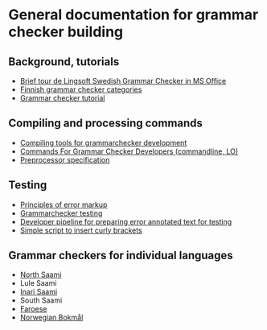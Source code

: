 

# General documentation for grammar checker building


## Background, tutorials
- [Brief tour de Lingsoft Swedish Grammar Checker in MS Office](doc/LingsoftGrammarChecker.html)
- [Finnish grammar checker categories](doc/LSFinnishGrammarCheckerCategories.html)
- [Grammar checker tutorial](doc/GrammarcheckerTutorial.html)


## Compiling and processing commands
- [Compiling tools for grammarchecker development](doc/GrammarcheckerCompilation.html)
- [Commands For Grammar Checker Developers (commandline, LO)](../../tools/CommandsForGrammarCheckerDevelopers.html)
- [Preprocessor specification](doc/PreprocessorSpecification.html)

## Testing

- [Principles of error markup](../spelling/testdoc/error-markup.html)
- [Grammarchecker testing](doc/grammarchecker_testing.html)
- [Developer pipeline for preparing error annotated text for testing](preparing-annotated-text.md)
- [Simple script to insert curly brackets](curly-bracket.md)


## Grammar checkers for individual languages

- [North Saami](NortSaamiGrammarchecker.html)
- Lule Saami
- [Inari Saami](inari-saami-grammarchecker.html)
- South Saami
- [Faroese](faroese-grammarchecker.html)
- [Norwegian Bokmål](norwegian-bokmal-grammarchecker.html)

